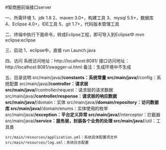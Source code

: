 #智商圈前端接口server

一、所需环境
	1、jdk 1.8
	2、maven 3.0+，构建工具
	3、mysql 5.5+，数据库
	4、Eclipse 4.0+，IDE工具
	5、git 1.7+，代码版本管理工具

二、终端中执行下面命令，转成Eclipse工程，即可导入到Eclipse中
	mvn eclipse:eclipse
	
三、启动
	1、eclipse中，直接 run Launch.java

四、访问
	系统访问地址：http://localhost:8081/
	接口访问地址：http://localhost:8081/swagger-ui.html 备注：生成环境中不生成
	
五、目录说明
	src/main/java/**/constants：系统常量
	src/main/java/**/config：系统配置
	src/main/java/**/controller：请求层
	src/main/java/**/controller/request：请求层的请求数据
	src/main/java/**/controller/response：请求层的响应数据
	src/main/java/**/domain：实体
	src/main/java/**/domain/repository：访问数据库
	src/main/java/**/domain/enums：实体使用的枚举
	src/main/java/**/exception：平台定义异常
	src/main/java/**/interceptor：拦截器
	src/main/java/**/service：服务层，封装各个业务的处理
	src/main/java/**/util：工具类
	
	src/main/resources/application.yml：系统具体配置项文件
	src/main/resources/log.xml：系统日志配置

